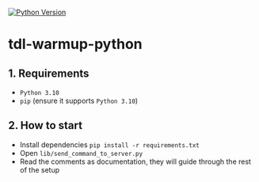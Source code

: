 [![Python Version](http://img.shields.io/badge/Python-3.7-blue.svg)](https://www.python.org/downloads/release/python-370/)

# tdl-warmup-python

## 1. Requirements

- `Python 3.10`
- `pip` (ensure it supports `Python 3.10`)

## 2. How to start

- Install dependencies `pip install -r requirements.txt`
- Open `lib/send_command_to_server.py`
- Read the comments as documentation, they will guide through the rest of the setup

